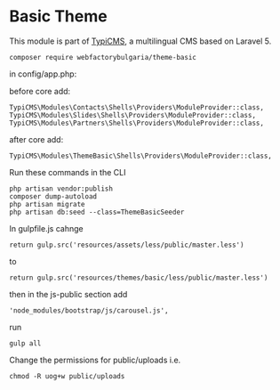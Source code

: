 # Basic Theme

This module is part of [TypiCMS](https://github.com/TypiCMS/Base), a multilingual CMS based on Laravel 5.  


```
composer require webfactorybulgaria/theme-basic
```

in config/app.php:


before core add:
```
TypiCMS\Modules\Contacts\Shells\Providers\ModuleProvider::class,
TypiCMS\Modules\Slides\Shells\Providers\ModuleProvider::class,
TypiCMS\Modules\Partners\Shells\Providers\ModuleProvider::class,
```

after core add:
```
TypiCMS\Modules\ThemeBasic\Shells\Providers\ModuleProvider::class,
```

Run these commands in the CLI
```
php artisan vendor:publish
composer dump-autoload
php artisan migrate
php artisan db:seed --class=ThemeBasicSeeder
```

In gulpfile.js
cahnge 
```
return gulp.src('resources/assets/less/public/master.less')
```
to 
```
return gulp.src('resources/themes/basic/less/public/master.less')
```

then in the js-public section add
```
'node_modules/bootstrap/js/carousel.js',
```

run 
```
gulp all
```


Change the permissions for public/uploads i.e.
```
chmod -R uog+w public/uploads
```